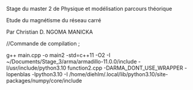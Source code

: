 Stage du master 2 de Physique et modélisation parcours théorique 

Etude du magnétisme du réseau carré 

Par Christian D. NGOMA MANICKA

//Commande de compilation ;

g++ main.cpp -o main2 -std=c++11 -O2 -I ~/Documents/Stage_3/arma/armadillo-11.0.0/include -I/usr/include/python3.10 function2.cpp -DARMA_DONT_USE_WRAPPER -lopenblas -lpython3.10 -I /home/diehlm/.local/lib/python3.10/site-packages/numpy/core/include


